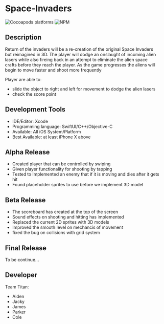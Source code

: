 # Space-Invaders
![Cocoapods platforms](https://img.shields.io/cocoapods/p/ios?color=gree&label=Platform&logo=apple) ![NPM](https://img.shields.io/npm/l/l)




## Description
Return of the invaders will be a re-creation of the original Space Invaders but reimagined in 3D. The player will dodge an onslaught of incoming alien lasers while also fireing back in an attempt to eliminate the alien space crafts before they reach the player. As the game progresses the aliens will begin to move faster and shoot more frequently </br>

Player are able to:
* slide the object to right and left for movement to dodge the alien lasers 
* check the score point
    
    

## Development Tools

* IDE/Editor: Xcode
* Programming language: SwiftUI/C++/Objective-C
* Available: All iOS System/Platform
* Best Available: at least iPhone X above 

## Alpha Release
* Created player that can be controlled by swiping
* Given player functionality for shooting by tapping
* Tested to Implemented an enemy that if it is moving and dies after it gets hit
* Found placeholder sprites to use before we implement 3D model

## Beta Release
* The scoreboard has created at the top of the screen
* Sound effects on shooting and hitting has implemented
* Replaced the current 2D sprites with 3D models
* Improved the smooth level on mechancis of movement
* fixed the bug on collisions with grid system

## Final Release

To be continue...


## Developer
Team Titan:

* Aiden
* Jacky
* James
* Parker
* Cole

